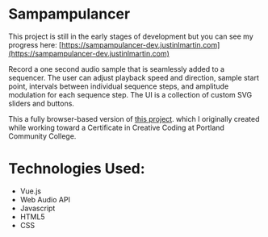 # Sampampulancer # 

This project is still in the early stages of development but you can see my progress here:
[https://sampampulancer-dev.justinlmartin.com](https://sampampulancer-dev.justinlmartin.com)

Record a one second audio sample that is seamlessly added to a sequencer. The user can adjust playback speed and direction, sample start point, 
intervals between individual sequence steps, and amplitude modulation for each sequence step.
The UI is a collection of custom SVG sliders and buttons.

This a fully browser-based version of [this project](https://github.com/jmartin432/the-ampulancer).
which I originally created while working toward a Certificate in Creative Coding at Portland
Community College.

# Technologies Used:
* Vue.js
* Web Audio API
* Javascript
* HTML5
* CSS